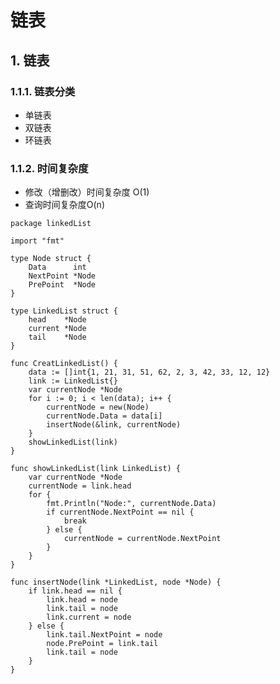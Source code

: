 # 链表

## 1. 链表 <a id="&#x94FE;&#x8868;"></a>

### 1.1.1. 链表分类 <a id="&#x94FE;&#x8868;&#x5206;&#x7C7B;"></a>

* 单链表
* 双链表
* 环链表

### 1.1.2. 时间复杂度 <a id="&#x65F6;&#x95F4;&#x590D;&#x6742;&#x5EA6;"></a>

* 修改（增删改）时间复杂度 O\(1\)
* 查询时间复杂度O\(n\)

```text
package linkedList

import "fmt"

type Node struct {
    Data      int
    NextPoint *Node
    PrePoint  *Node
}

type LinkedList struct {
    head    *Node
    current *Node
    tail    *Node
}

func CreatLinkedList() {
    data := []int{1, 21, 31, 51, 62, 2, 3, 42, 33, 12, 12}
    link := LinkedList{}
    var currentNode *Node
    for i := 0; i < len(data); i++ {
        currentNode = new(Node)
        currentNode.Data = data[i]
        insertNode(&link, currentNode)
    }
    showLinkedList(link)
}

func showLinkedList(link LinkedList) {
    var currentNode *Node
    currentNode = link.head
    for {
        fmt.Println("Node:", currentNode.Data)
        if currentNode.NextPoint == nil {
            break
        } else {
            currentNode = currentNode.NextPoint
        }
    }
}

func insertNode(link *LinkedList, node *Node) {
    if link.head == nil {
        link.head = node
        link.tail = node
        link.current = node
    } else {
        link.tail.NextPoint = node
        node.PrePoint = link.tail
        link.tail = node
    }
}
```

